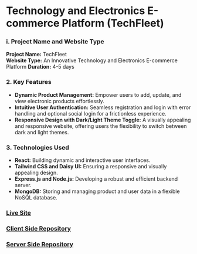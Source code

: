 # Technology and Electronics E-commerce Platform (TechFleet) 

### i. Project Name and Website Type
**Project Name:** TechFleet  
**Website Type:** An Innovative Technology and Electronics E-commerce Platform
**Duration:** 4-5 days

### 2. Key Features
- **Dynamic Product Management:** Empower users to add, update, and view electronic products effortlessly.
- **Intuitive User Authentication:** Seamless registration and login with error handling and optional social login for a frictionless experience.
- **Responsive Design with Dark/Light Theme Toggle:** A visually appealing and responsive website, offering users the flexibility to switch between dark and light themes.

### 3. Technologies Used
- **React:** Building dynamic and interactive user interfaces.
- **Tailwind CSS and Daisy UI:** Ensuring a responsive and visually appealing design.
- **Express.js and Node.js:** Developing a robust and efficient backend server.
- **MongoDB:** Storing and managing product and user data in a flexible NoSQL database.

### [Live Site ](https://tech-fleet-b7d86.web.app)
### [Client Side Repository](https://github.com/sattamap/tech-fleet-client)
### [Server Side Repository](https://github.com/sattamap/tech-fleet-server)
